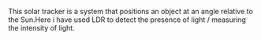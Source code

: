 This solar tracker is  a system that positions an object at an angle relative to the Sun.Here i have used LDR to detect the presence of light / measuring the intensity of light. 

